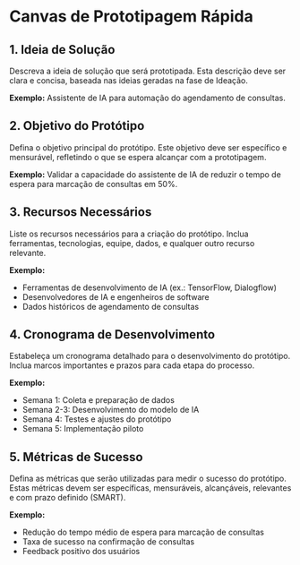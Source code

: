 # Canvas de Prototipagem Rápida

## 1. Ideia de Solução

Descreva a ideia de solução que será prototipada. Esta descrição deve ser clara e concisa, baseada nas ideias geradas na fase de Ideação.

**Exemplo:** Assistente de IA para automação do agendamento de consultas.

## 2. Objetivo do Protótipo

Defina o objetivo principal do protótipo. Este objetivo deve ser específico e mensurável, refletindo o que se espera alcançar com a prototipagem.

**Exemplo:** Validar a capacidade do assistente de IA de reduzir o tempo de espera para marcação de consultas em 50%.

## 3. Recursos Necessários

Liste os recursos necessários para a criação do protótipo. Inclua ferramentas, tecnologias, equipe, dados, e qualquer outro recurso relevante.

**Exemplo:**
  - Ferramentas de desenvolvimento de IA (ex.: TensorFlow, Dialogflow)
  - Desenvolvedores de IA e engenheiros de software
  - Dados históricos de agendamento de consultas

## 4. Cronograma de Desenvolvimento

Estabeleça um cronograma detalhado para o desenvolvimento do protótipo. Inclua marcos importantes e prazos para cada etapa do processo.

**Exemplo:**
  - Semana 1: Coleta e preparação de dados
  - Semana 2-3: Desenvolvimento do modelo de IA
  - Semana 4: Testes e ajustes do protótipo
  - Semana 5: Implementação piloto

## 5. Métricas de Sucesso

Defina as métricas que serão utilizadas para medir o sucesso do protótipo. Estas métricas devem ser específicas, mensuráveis, alcançáveis, relevantes e com prazo definido (SMART).

**Exemplo:**
  - Redução do tempo médio de espera para marcação de consultas
  - Taxa de sucesso na confirmação de consultas
  - Feedback positivo dos usuários
